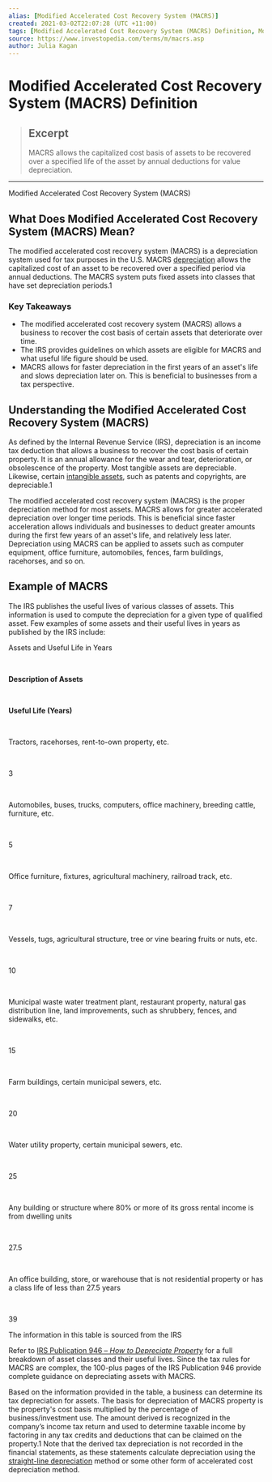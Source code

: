 ```yaml
---
alias: [Modified Accelerated Cost Recovery System (MACRS)]
created: 2021-03-02T22:07:28 (UTC +11:00)
tags: [Modified Accelerated Cost Recovery System (MACRS) Definition, Modified Accelerated Cost Recovery System (MACRS)]
source: https://www.investopedia.com/terms/m/macrs.asp
author: Julia Kagan
---
```


# Modified Accelerated Cost Recovery System (MACRS) Definition

> ## Excerpt
> MACRS allows the capitalized cost basis of assets to be recovered over a specified life of the asset by annual deductions for value depreciation.

---

Modified Accelerated Cost Recovery System (MACRS)
## What Does Modified Accelerated Cost Recovery System (MACRS) Mean?

The modified accelerated cost recovery system (MACRS) is a depreciation system used for tax purposes in the U.S. MACRS [depreciation](https://www.investopedia.com/articles/fundamental/04/090804.asp) allows the capitalized cost of an asset to be recovered over a specified period via annual deductions. The MACRS system puts fixed assets into classes that have set depreciation periods.1  

### Key Takeaways

-   The modified accelerated cost recovery system (MACRS) allows a business to recover the cost basis of certain assets that deteriorate over time.
-   The IRS provides guidelines on which assets are eligible for MACRS and what useful life figure should be used.
-   MACRS allows for faster depreciation in the first years of an asset's life and slows depreciation later on. This is beneficial to businesses from a tax perspective.

## Understanding the Modified Accelerated Cost Recovery System (MACRS)

As defined by the Internal Revenue Service (IRS), depreciation is an income tax deduction that allows a business to recover the cost basis of certain property. It is an annual allowance for the wear and tear, deterioration, or obsolescence of the property. Most tangible assets are depreciable. Likewise, certain [intangible assets](https://www.investopedia.com/terms/i/intangibleasset.asp), such as patents and copyrights, are depreciable.1

The modified accelerated cost recovery system (MACRS) is the proper depreciation method for most assets. MACRS allows for greater accelerated depreciation over longer time periods. This is beneficial since faster acceleration allows individuals and businesses to deduct greater amounts during the first few years of an asset's life, and relatively less later. Depreciation using MACRS can be applied to assets such as computer equipment, office furniture, automobiles, fences, farm buildings, racehorses, and so on.

## Example of MACRS

The IRS publishes the useful lives of various classes of assets. This information is used to compute the depreciation for a given type of qualified asset. Few examples of some assets and their useful lives in years as published by the IRS include:

Assets and Useful Life in Years

 

**Description of Assets**

 

**Useful Life (Years)**

 

Tractors, racehorses, rent-to-own property, etc.

 

3

 

Automobiles, buses, trucks, computers, office machinery, breeding cattle, furniture, etc.

 

5

 

Office furniture, fixtures, agricultural machinery, railroad track, etc.

 

7

 

Vessels, tugs, agricultural structure, tree or vine bearing fruits or nuts, etc.

 

10

 

Municipal waste water treatment plant, restaurant property, natural gas distribution line, land improvements, such as shrubbery, fences, and sidewalks, etc.

 

15

 

Farm buildings, certain municipal sewers, etc.

 

20

 

Water utility property, certain municipal sewers, etc.

 

25

 

Any building or structure where 80% or more of its gross rental income is from dwelling units

 

27.5

 

An office building, store, or warehouse that is not residential property or has a class life of less than 27.5 years

 

39

The information in this table is sourced from the IRS

Refer to [IRS Publication 946 – _How to Depreciate Property_](https://www.irs.gov/publications/p946#en_US_2017_publink1000107507) for a full breakdown of asset classes and their useful lives. Since the tax rules for MACRS are complex, the 100-plus pages of the IRS Publication 946 provide complete guidance on depreciating assets with MACRS.

Based on the information provided in the table, a business can determine its tax depreciation for assets. The basis for depreciation of MACRS property is the property's cost basis multiplied by the percentage of business/investment use. The amount derived is recognized in the company’s income tax return and used to determine taxable income by factoring in any tax credits and deductions that can be claimed on the property.1 Note that the derived tax depreciation is not recorded in the financial statements, as these statements calculate depreciation using the [straight-line depreciation](https://www.investopedia.com/terms/s/straightlinebasis.asp) method or some other form of accelerated cost depreciation method.
